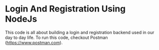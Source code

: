 # Login And Registration Using NodeJs

This code is all about building a login and registration backend used in our day to day life.
To run this code, checkout Postman (https://www.postman.com).

